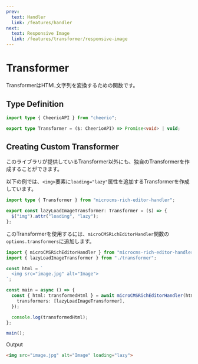 ```yaml
---
prev:
  text: Handler
  link: /features/handler
next: 
  text: Responsive Image
  link: /features/transformer/responsive-image
---
```


# Transformer

TransformerはHTML文字列を変換するための関数です。

## Type Definition

```ts
import type { CheerioAPI } from "cheerio";

export type Transformer = ($: CheerioAPI) => Promise<void> | void;
```

## Creating Custom Transformer

このライブラリが提供しているTransformer以外にも、独自のTransformerを作成することができます。

以下の例では、`<img>`要素に`loading="lazy"`属性を追加するTransformerを作成しています。

```ts [transformer.ts]
import type { Transformer } from "microcms-rich-editor-handler";

export const lazyLoadImageTransformer: Transformer = ($) => {
  $("img").attr("loading", "lazy");
};
```

このTransformerを使用するには、`microCMSRichEditorHandler`関数の`options.transformers`に追加します。

```ts [index.ts]
import { microCMSRichEditorHandler } from "microcms-rich-editor-handler";
import { lazyLoadImageTransformer } from "./transformer";

const html = `
  <img src="image.jpg" alt="Image">
`;

const main = async () => {
  const { html: transformedHtml } = await microCMSRichEditorHandler(html, {
    transformers: [lazyLoadImageTransformer],
  });

  console.log(transformedHtml);
};

main();
```

Output

```html
<img src="image.jpg" alt="Image" loading="lazy">
```
